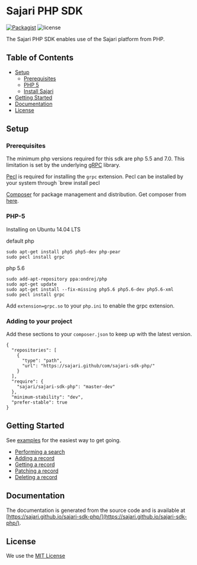 # Sajari PHP SDK

[![Packagist](https://img.shields.io/packagist/v/sajari/sajari-sdk-php.svg?style=flat-square)]() ![license](http://img.shields.io/badge/license-MIT-green.svg?style=flat-square)

The Sajari PHP SDK enables use of the Sajari platform from PHP.

## Table of Contents

* [Setup](#setup)
  * [Prerequisites](#prerequisites)
  * [PHP 5](#php-5)
  * [Install Sajari](#install-sajari)
* [Getting Started](#getting-started)
* [Documentation](#documentation)
* [License](#license)

## Setup

### Prerequisites

The minimum php versions required for this sdk are php 5.5 and 7.0. This limitation is set by the underlying [gRPC](https://github.com/grpc/grpc/tree/master/src/php) library.

[Pecl](https://pecl.php.net/) is required for installing the `grpc` extension. Pecl can be installed by your system through `brew install pecl

[Composer](https://getcomposer.org/) for package management and distribution. Get composer from [here](https://getcomposer.org/download/).

### PHP-5

Installing on Ubuntu 14.04 LTS

default php
```
sudo apt-get install php5 php5-dev php-pear
sudo pecl install grpc
```

php 5.6
```
sudo add-apt-repository ppa:ondrej/php
sudo apt-get update
sudo apt-get install --fix-missing php5.6 php5.6-dev php5.6-xml
sudo pecl install grpc
```

Add `extension=grpc.so` to your `php.ini` to enable the grpc extension.

### Adding to your project

Add these sections to your `composer.json` to keep up with the latest version.
```
{
  "repositories": [
    {
      "type": "path",
      "url": "https://sajari.github/com/sajari-sdk-php/"
    }
  ],
  "require": {
    "sajari/sajari-sdk-php": "master-dev"
  },
  "minimum-stability": "dev",
  "prefer-stable": true
}
```

## Getting Started

See [examples](./examples) for the easiest way to get going.

- [Performing a search](./examples/search.php)
- [Adding a record](./examples/add.php)
- [Getting a record](./examples/get.php)
- [Patching a record](./examples/patch.php)
- [Deleting a record](./examples/delete.php)

## Documentation

The documentation is generated from the source code and is available at [https://sajari.github.io/sajari-sdk-php/](https://sajari.github.io/sajari-sdk-php/).

## License

We use the [MIT License](./LICENSE.md)